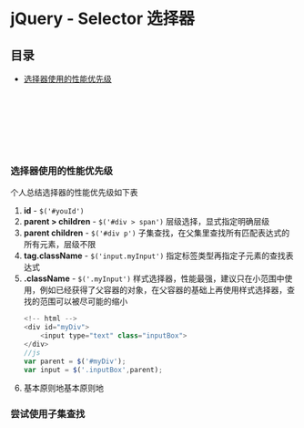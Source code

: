 # jQuery - Selector 选择器

## 目录

- [选择器使用的性能优先级](#选择器使用的性能优先级)



<br><br><br><br><br><br>

### 选择器使用的性能优先级

个人总结选择器的性能优先级如下表

1. **id** - `$('#youId')`
2. **parent > children** - `$('#div > span')` 层级选择，显式指定明确层级
3. **parent children** - `$('#div p')` 子集查找，在父集里查找所有匹配表达式的所有元素，层级不限
4. **tag.className** - `$('input.myInput')` 指定标签类型再指定子元素的查找表达式
5. **.className** - `$('.myInput')` 样式选择器，性能最强，建议只在小范围中使用，例如已经获得了父容器的对象，在父容器的基础上再使用样式选择器，查找的范围可以被尽可能的缩小
    ```js
    <!-- html -->
    <div id="myDiv">
        <input type="text" class="inputBox">
    </div>
    //js
    var parent = $('#myDiv');
    var input = $('.inputBox',parent);
    ```
6. 基本原则地基本原则地


### 尝试使用子集查找

